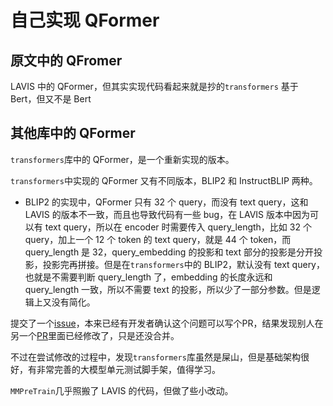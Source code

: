 # 自己实现 QFormer

## 原文中的 QFromer
LAVIS 中的 QFormer，但其实实现代码看起来就是抄的`transformers`
基于 Bert，但又不是 Bert

## 其他库中的 QFormer

`transformers`库中的 QFormer，是一个重新实现的版本。

`transformers`中实现的 QFormer 又有不同版本，BLIP2 和 InstructBLIP 两种。

* BLIP2 的实现中，QFormer 只有 32 个 query，而没有 text query，这和 LAVIS 的版本不一致，而且也导致代码有一些 bug，在 LAVIS 版本中因为可以有 text query，所以在 encoder 时需要传入 query_length，比如 32 个 query，加上一个 12 个 token 的 text query，就是 44 个 token，而 query_length 是 32，query_embedding 的投影和 text 部分的投影是分开投影，投影完再拼接。但是在`transformers`中的 BLIP2，默认没有 text query，也就是不需要判断 query_length 了，embedding 的长度永远和 query_length 一致，所以不需要 text 的投影，所以少了一部分参数。但是逻辑上又没有简化。

提交了一个[issue](https://github.com/huggingface/transformers/issues/30846)，本来已经有开发者确认这个问题可以写个PR，结果发现别人在另一个[PR](https://github.com/huggingface/transformers/pull/29261)里面已经修改了，只是还没合并。

不过在尝试修改的过程中，发现`transformers`库虽然是屎山，但是基础架构很好，有非常完善的大模型单元测试脚手架，值得学习。

`MMPreTrain`几乎照搬了 LAVIS 的代码，但做了些小改动。